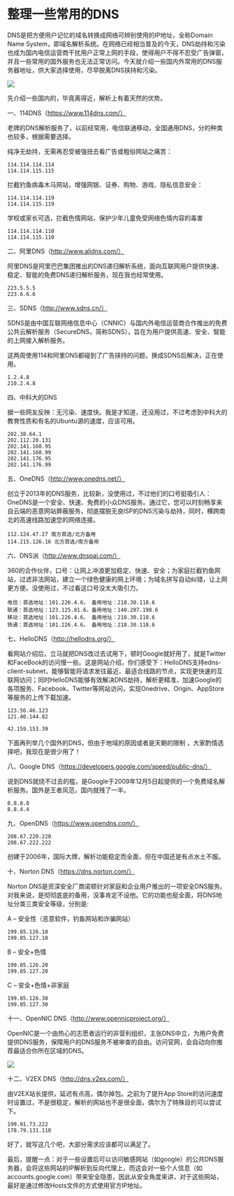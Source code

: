 整理一些常用的DNS
=================

DNS是把方便用户记忆的域名转换成网络可辨别使用的IP地址，全称Domain Name System，即域名解析系统。在网络已经相当普及的今天，DNS劫持和污染也成为国内电信运营商干扰用户正常上网的手段，使得用户不得不忍受广告弹窗，并且一些常用的国外服务也无法正常访问。今天就介绍一些国内外常用的DNS服务器地址，供大家选择使用，尽早脱离DNS挟持和污染。

![](http://biangbiangpic.b0.upaiyun.com/blog/e99cec17dde06bfd88e7eec35dcc2026.jpg)

先介绍一些国内的，毕竟离得近，解析上有着天然的优势。

一、114DNS（https://www.114dns.com/）

老牌的DNS解析服务了，以前经常用，电信联通移动，全国通用DNS，分的种类也较多，根据需要选择。 

纯净无劫持，无需再忍受被强扭去看广告或粗俗网站之痛苦：

    114.114.114.114 
    114.114.115.115

拦截钓鱼病毒木马网站，增强网银、证券、购物、游戏、隐私信息安全：

    114.114.114.119 
    114.114.115.119

学校或家长可选，拦截色情网站，保护少年儿童免受网络色情内容的毒害

    114.114.114.110 
    114.114.115.110

二、阿里DNS（http://www.alidns.com/）

阿里DNS是阿里巴巴集团推出的DNS递归解析系统，面向互联网用户提供快速、稳定、智能的免费DNS递归解析服务，现在我也经常使用。

    223.5.5.5 
    223.6.6.6

三、SDNS（http://www.sdns.cn/）

SDNS是由中国互联网络信息中心（CNNIC）与国内外电信运营商合作推出的免费公共云解析服务（SecureDNS，简称SDNS），旨在为用户提供高速、安全、智能的上网接入解析服务。

这两周使用114和阿里DNS都碰到了广告挟持的问题，换成SDNS后解决，正在使用。

    1.2.4.8 
    210.2.4.8

四、中科大的DNS

据一些网友反映：无污染、速度快。我是才知道，还没用过，不过考虑到中科大的教育性质和有名的Ubuntu源的速度，应该可用。

    202.38.64.1 
    202.112.20.131 
    202.141.160.95 
    202.141.160.99 
    202.141.176.95 
    202.141.176.99

五、OneDNS（http://www.onedns.net/）

创立于2013年的DNS服务，比较新，没使用过，不过他们的口号挺吸引人：OneDNS是一个安全、快速、免费的小众DNS服务。通过它，您可以时刻畅享来自云端的恶意网站屏蔽服务，彻底摆脱无良ISP的DNS污染与劫持，同时，横跨南北的高速线路加速您的网络连接。

    112.124.47.27 南方首选/北方备用 
    114.215.126.16 北方首选/南方备用

六、DNS派（http://www.dnspai.com/）

360的合作伙伴，口号：让网上冲浪更加稳定、快速、安全；为家庭拦截钓鱼网站，过滤非法网站，建立一个绿色健康的网上环境；为域名拼写自动纠错，让上网更方便。没使用过，不过看这口号没太大吸引力。

    电信：首选地址：101.226.4.6， 备用地址：218.30.118.6 
    联通：首选地址：123.125.81.6，备用地址：140.207.198.6 
    移动：首选地址：101.226.4.6， 备用地址：218.30.118.6 
    铁通：首选地址：101.226.4.6， 备用地址：218.30.118.6

七、HelloDNS（http://hellodns.org/）

看网站介绍后，立马就把DNS改过去试用下，顿时Google就好用了，就是Twitter和FaceBook的访问慢一些。这是网站介绍，你们感受下：HelloDNS支持edns-client-subnet，能够智能将请求发往最近、最适合线路的节点，实现更快速的互联网访问；同时HelloDNS能够有效解决DNS劫持，解析更精准，加速Google的各项服务、Facebook、Twitter等网站访问，实现Onedrive、Origin、AppStore 等服务的上传下载加速。

    123.56.46.123 
    121.40.144.82

    42.159.153.39

下面再列举几个国外的DNS，但由于地域的原因或者是天朝的限制 ，大家酌情选择吧，我现在是很少用了！

八、Google DNS（https://developers.google.com/speed/public-dns/）

说到DNS就绕不过去的槛，是Google于2009年12月5日起提供的一个免费域名解析服务。国外是王者风范，国内就残了一半。

    8.8.8.8 
    8.8.4.4

九、OpenDNS（https://www.opendns.com/）

    208.67.220.220 
    208.67.222.222

创建于2006年，国际大牌，解析功能稳定而全面，但在中国还是有点水土不服。

十、Norton DNS（https://dns.norton.com/）

Norton DNS是资深安全厂商诺顿针对家庭和企业用户推出的一项安全DNS服务。对我来说，是彻彻底底的备用，没事肯定不设他。它的功能也挺全面，将DNS地址分类三类安全等级，分别是:

A – 安全性（恶意软件，钓鱼网站和诈骗网站）

    199.85.126.10 
    199.85.127.10

B – 安全+色情

    199.85.126.20 
    199.85.127.20

C – 安全+色情+非家庭

    199.85.126.30 
    199.85.127.30

十一、OpenNIC DNS（http://www.opennicproject.org/）

OpenNIC是一个由热心的志愿者运行的非营利组织，主张DNS中立，为用户免费提供DNS服务，保障用户的DNS服务不被审查的自由。访问官网，会自动向你推荐最适合你所在区域的DNS。

![](http://biangbiangpic.b0.upaiyun.com/blog/42921648328474e0fe2858aee62ddded.jpg)

十二、V2EX DNS（http://dns.v2ex.com/）

由V2EX站长提供，延迟有点高，偶尔掉包。之前为了提升App Store的访问速度时设置过，不是很稳定，解析的网站也不是很全面，偶尔为了特殊目的可以尝试下。

    199.91.73.222 
    178.79.131.110

好了，就写这几个吧，大部分需求应该都可以满足了。

最后，提醒一点：对于一些设置后可以访问敏感网站（如google）的公共DNS服务器，会将这些网站的IP解析到反向代理上，而这会对一些个人信息（如accounts.google.com）带来安全隐患，因此从安全角度来讲，对于这些网站，最好是通过修改Hosts文件的方式使用官方IP地址。
